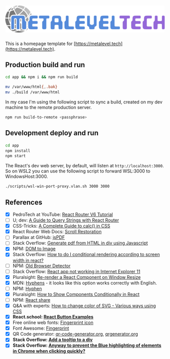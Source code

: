 # [![Metalevel.tech Logo](./src/assets/images/PNG/mlt.logo.text.png)](https://metalevel.tech)

This is a homepage template for [https://metalevel.tech](https://metalevel.tech).

## Production build and run

```bash
cd app && npm i && npm run build
```

```bash
mv /var/www/html{,.bak}
mv ./build /var/www/html
```

In my case I'm using the following script to sync a build, created on my dev machine to the remote production server.

```bash
npm run build-to-remote <passphrase>
```

## Development deploy and run

```bash
cd app
npm install
npm start
```

The React's dev web server, by default, will listen at `http://localhost:3000`. So on WSL2 you can use the following script to forward WSL:3000 to WindowsHost:3000.

```bash
./scripts/wsl-win-port-proxy.vlan.sh 3000 3000
```

## References

* [x] PedroTech at YouTube: [React Router V6 Tutorial](https://youtu.be/UjHT_NKR_gU)
* [ ] U; dev: [A Guide to Query Strings with React Router](https://ui.dev/react-router-query-strings)
* [x] CSS-Tricks: [A Complete Guide to calc() in CSS](https://css-tricks.com/a-complete-guide-to-calc-in-css/)
* [x] React Router Web Docs: [Scroll Restoration](https://v5.reactrouter.com/web/guides/scroll-restoration)
* [ ] Parallax at GitHub: [jsPDF](https://github.com/parallax/jsPDF)
* [ ] Stack Overflow: [Generate pdf from HTML in div using Javascript](https://stackoverflow.com/q/18191893/6543935)
* [x] NPM: [DOM to Image](https://www.npmjs.com/package/dom-to-image)
* [x] Stack Overflow: [How to do I conditional rendering according to screen width in react?](https://stackoverflow.com/a/62954922/6543935)
* [ ] NPM: [Old Browser Detector](https://www.npmjs.com/package/old-browser-detector)
* [ ] Stack Overflow: [React app not working in Internet Explorer 11](https://stackoverflow.com/questions/56421417/react-app-not-working-in-internet-explorer-11)
* [x] Pluralsight: [Re-render a React Component on Window Resize](https://www.pluralsight.com/guides/re-render-react-component-on-window-resize)
* [x] MDN: [Hyphens](https://developer.mozilla.org/en-US/docs/Web/CSS/hyphens) - it looks like this option works correctly with English.
* [ ] NPM: [Hyphen](https://www.npmjs.com/package/hyphen)
* [x] Pluralsight: [How to Show Components Conditionally in React](https://www.pluralsight.com/guides/how-to-show-components-conditionally-react)
* [ ] NPM: [React share](https://www.npmjs.com/package/react-share)
* [x] Q&A with experts: [How to change color of SVG - Various ways using CSS](https://qawithexperts.com/article/html/how-to-change-color-of-svg-various-ways-using-css/414)
* [x] **React.school: [React Button Examples](https://react.school/ui/button)**
* [x] Free online web fonts: [Fingerprint icon](https://www.onlinewebfonts.com/icon/search?q=fingerprint)
* [x] Font Awesome: [Fingerprint](https://fontawesome.com/icons/fingerprint)
* [x] QR Code generator: [qr-code-generator.org](https://qr-code-generator.org/), [qrgenerator.org](https://qrgenerator.org/)
* [x] **Stack Overflow: [Add a tooltip to a div](https://stackoverflow.com/a/25813336/6543935)**
* [x] **Stack Overflow: [Anyway to prevent the Blue highlighting of elements in Chrome when clicking quickly?](https://stackoverflow.com/a/21003770/6543935)**